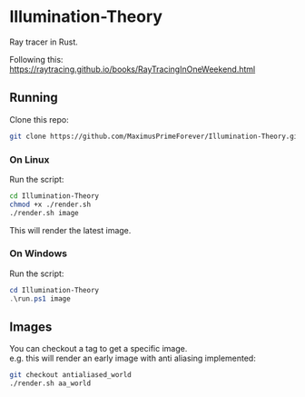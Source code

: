 # Illumination-Theory
Ray tracer in Rust.

Following this: https://raytracing.github.io/books/RayTracingInOneWeekend.html

## Running
Clone this repo:
```bash
git clone https://github.com/MaximusPrimeForever/Illumination-Theory.git
```

### On Linux
Run the script:
```bash
cd Illumination-Theory
chmod +x ./render.sh
./render.sh image
```
This will render the latest image.  

### On Windows
Run the script:
```powershell
cd Illumination-Theory
.\run.ps1 image
```

## Images
You can checkout a tag to get a specific image.  
e.g. this will render an early image with anti aliasing implemented:
```bash
git checkout antialiased_world
./render.sh aa_world
```